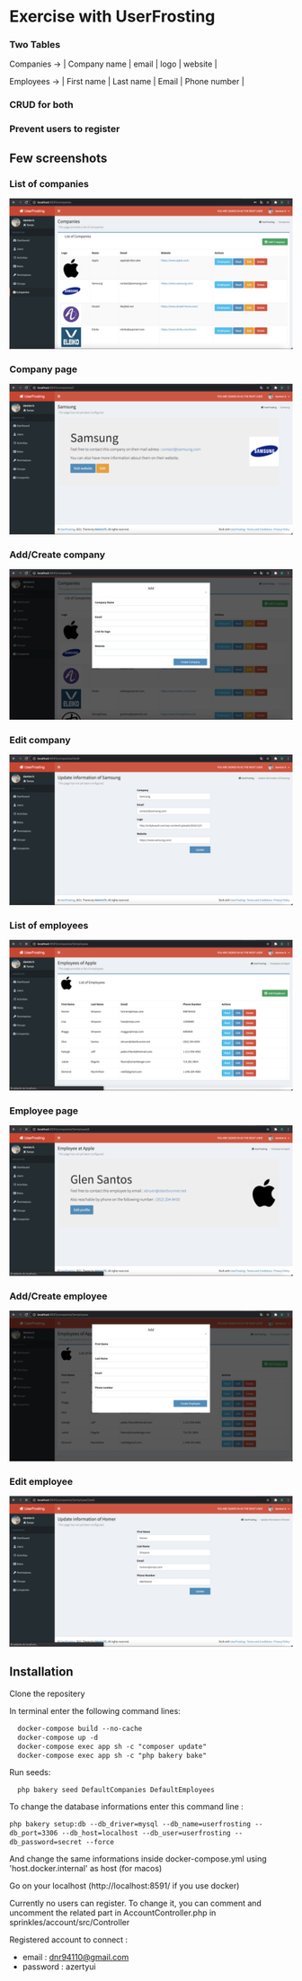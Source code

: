 # Exercise with UserFrosting 

### Two Tables
 Companies -> | Company name | email | logo | website | 

Employees -> | First name | Last name | Email | Phone number | 


### CRUD for both 
### Prevent users to register

## Few screenshots

### List of companies
![List of companies](screenshots/list_companies.png)

### Company page 
![Company page](screenshots/show_company.png)

### Add/Create company
![Add/Create company](screenshots/add_company.png)

### Edit company
![Edit company](screenshots/edit_company.png)

### List of employees
![List of employees](screenshots/list_employees.png)

### Employee page 
![Employee page](screenshots/show_employee.png)

### Add/Create employee
![Add/Create employee](screenshots/add_employee.png)

### Edit employee
![Edit employee](screenshots/edit_employee.png)

## Installation

Clone the repositery 

In terminal enter the following command lines:
```
  docker-compose build --no-cache
  docker-compose up -d
  docker-compose exec app sh -c "composer update"
  docker-compose exec app sh -c "php bakery bake"
```
Run seeds:
```
  php bakery seed DefaultCompanies DefaultEmployees
```

To change the database informations enter this command line :
```
php bakery setup:db --db_driver=mysql --db_name=userfrosting --db_port=3306 --db_host=localhost --db_user=userfrosting --db_password=secret --force
```
And change the same informations inside docker-compose.yml using 'host.docker.internal' as host (for macos)

Go on your localhost (http://localhost:8591/ if you use docker)

Currently no users can register.
To change it, you can comment and uncomment the related part in AccountController.php in sprinkles/account/src/Controller

Registered account to connect :
* email : dnr94110@gmail.com  
* password : azertyui
